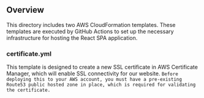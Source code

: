 ## Overview

This directory includes two AWS CloudFormation templates. These templates are executed by GitHub Actions to set up the necessary infrastructure for hosting the React SPA application.

### certificate.yml

This template is designed to create a new SSL certificate in AWS Certificate Manager, which will enable SSL connectivity for our website. 
`Before deploying this to your AWS account, you must have a pre-existing Route53 public hosted zone in place, which is required for validating the certificate.`

